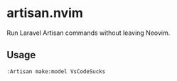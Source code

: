 # artisan.nvim
Run Laravel Artisan commands without leaving Neovim.

## Usage
`:Artisan make:model VsCodeSucks`
